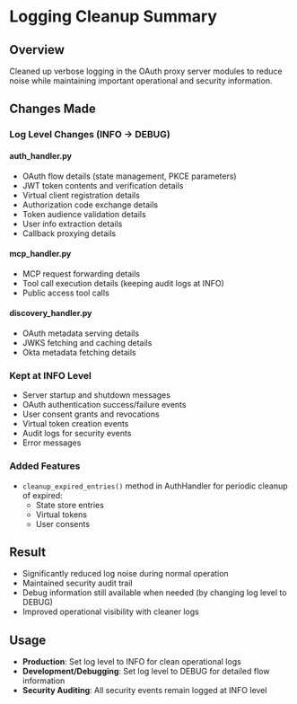 # Logging Cleanup Summary

## Overview
Cleaned up verbose logging in the OAuth proxy server modules to reduce noise while maintaining important operational and security information.

## Changes Made

### Log Level Changes (INFO → DEBUG)

#### auth_handler.py
- OAuth flow details (state management, PKCE parameters)
- JWT token contents and verification details
- Virtual client registration details  
- Authorization code exchange details
- Token audience validation details
- User info extraction details
- Callback proxying details

#### mcp_handler.py
- MCP request forwarding details
- Tool call execution details (keeping audit logs at INFO)
- Public access tool calls

#### discovery_handler.py
- OAuth metadata serving details
- JWKS fetching and caching details
- Okta metadata fetching details

### Kept at INFO Level
- Server startup and shutdown messages
- OAuth authentication success/failure events
- User consent grants and revocations
- Virtual token creation events
- Audit logs for security events
- Error messages

### Added Features
- `cleanup_expired_entries()` method in AuthHandler for periodic cleanup of expired:
  - State store entries
  - Virtual tokens  
  - User consents

## Result
- Significantly reduced log noise during normal operation
- Maintained security audit trail
- Debug information still available when needed (by changing log level to DEBUG)
- Improved operational visibility with cleaner logs

## Usage
- **Production**: Set log level to INFO for clean operational logs
- **Development/Debugging**: Set log level to DEBUG for detailed flow information
- **Security Auditing**: All security events remain logged at INFO level
